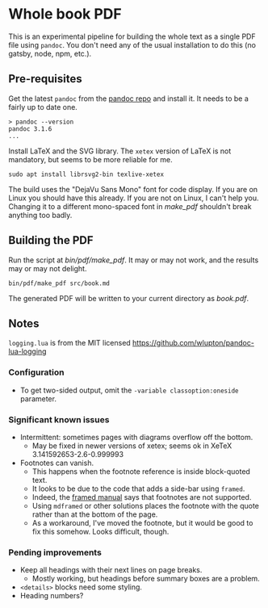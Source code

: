 # Whole book PDF

This is an experimental pipeline for building the whole text as a single PDF file using `pandoc`. You don't need any of the usual installation to do this (no gatsby, node, npm, etc.).

## Pre-requisites

Get the latest `pandoc` from the [pandoc repo](https://github.com/jgm/pandoc/releases/) and install it. It needs to be a fairly up to date one.

```
> pandoc --version
pandoc 3.1.6
...
```

Install LaTeX and the SVG library. The `xetex` version of LaTeX is not mandatory, but seems to be more reliable for me.

```
sudo apt install librsvg2-bin texlive-xetex
```

The build uses the "DejaVu Sans Mono" font for code display. If you are on Linux you should have this already. If you are not on Linux, I can't help you. Changing it to a different mono-spaced font in _make\_pdf_ shouldn't break anything too badly.

## Building the PDF

Run the script at _bin/pdf/make\_pdf_. It may or may not work, and the results may or may not delight.

```
bin/pdf/make_pdf src/book.md
```

The generated PDF will be written to your current directory as _book.pdf_.

## Notes

`logging.lua` is from the MIT licensed https://github.com/wlupton/pandoc-lua-logging

### Configuration

- To get two-sided output, omit the `-variable classoption:oneside` parameter.

### Significant known issues

- Intermittent: sometimes pages with diagrams overflow off the bottom.
  - May be fixed in newer versions of xetex; seems ok in XeTeX 3.141592653-2.6-0.999993
- Footnotes can vanish.
  - This happens when the footnote reference is inside block-quoted text.
  - It looks to be due to the code that adds a side-bar using `framed`.
  - Indeed, the [framed manual](https://anorien.csc.warwick.ac.uk/mirrors/CTAN/macros/latex/contrib/framed/framed.pdf) says that footnotes are not supported.
  - Using `mdframed` or other solutions places the footnote with the quote rather than at the bottom of the page.
  - As a workaround, I've moved the footnote, but it would be good to fix this somehow. Looks difficult, though.

### Pending improvements

- Keep all headings with their next lines on page breaks.
  - Mostly working, but headings before summary boxes are a problem.
- `<details>` blocks need some styling.
- Heading numbers?
